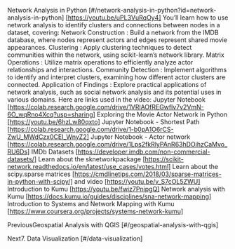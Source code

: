 Network Analysis in Python [#/network-analysis-in-python?id=network-analysis-in-python] [https://youtu.be/uPL3VuRqOy4] You’ll learn how to use network analysis to identify clusters and connections between nodes in a dataset, covering: Network Construction : Build a network from the IMDB database, where nodes represent actors and edges represent shared movie appearances. Clustering : Apply clustering techniques to detect communities within the network, using scikit-learn’s network library. Matrix Operations : Utilize matrix operations to efficiently analyze actor relationships and interactions. Community Detection : Implement algorithms to identify and interpret clusters, examining how different actor clusters are connected. Application of Findings : Explore practical applications of network analysis, such as social network analysis and its potential uses in various domains. Here are links used in the video: Jupyter Notebook [https://colab.research.google.com/drive/1VRlAOfREGwflv7v2VmN-6O_wqRno4Xcq?usp=sharing] Exploring the Movie Actor Network in Python [https://youtu.be/6hzLw80qxto] Jupyter Notebook - Shortest Path [https://colab.research.google.com/drive/1-b0pA1O6rCS-ZwU_MWdCzx0CEI_WnyZ2] Jupyter Notebook - Actor network [https://colab.research.google.com/drive/1Lps2fkRlyPAnR63hDOihzCaMvo_RU6Ds] IMDb Datasets [https://developer.imdb.com/non-commercial-datasets/] Learn about the sknetworkpackage [https://scikit-network.readthedocs.io/en/latest/use_cases/votes.html] Learn about the scipy.sparse matrices [https://cmdlinetips.com/2018/03/sparse-matrices-in-python-with-scipy/] and video [https://youtu.be/v_S7cOL5ZWU] Introduction to Kumu [https://youtu.be/fwiz7PnipgQ] Network analysis with Kumu [https://docs.kumu.io/guides/disciplines/sna-network-mapping] Introduction to Systems and Network Mapping with Kumu [https://www.coursera.org/projects/systems-network-kumu]

PreviousGeospatial Analysis with QGIS [#/geospatial-analysis-with-qgis]

Next7. Data Visualization [#/data-visualization]